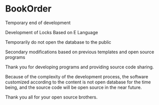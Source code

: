 # BookOrder
Temporary end of development

Development of Locks Based on E Language

Temporarily do not open the database to the public

Secondary modifications based on previous templates and open source programs

Thank you for developing programs and providing source code sharing.

Because of the complexity of the development process, the software customized according to the content is not open database for the time being, and the source code will be open source in the near future.

Thank you all for your open source brothers.
